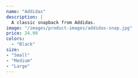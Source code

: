 ```yaml
---
name: "Addidas"
description: |
  A classic snapback from Addidas.
image: "/images/product-images/addidas-snap.jpg"
price: 24.99
colors:
  - "Black"
size:
- "Small"
- "Medium"
- "Large"
---
```

